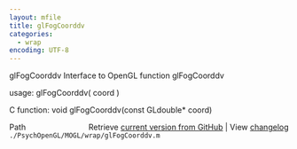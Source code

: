 ```yaml
---
layout: mfile
title: glFogCoorddv
categories:
  - wrap
encoding: UTF-8
---
```


glFogCoorddv  Interface to OpenGL function glFogCoorddv

usage:  glFogCoorddv\( coord \)

C function:  void glFogCoorddv\(const GLdouble\* coord\)


<div class="code_header" style="text-align:right;">
  <span style="float:left;">Path&nbsp;&nbsp;</span> <span class="counter">Retrieve <a href=
  "https://raw.github.com/Psychtoolbox-3/Psychtoolbox-3/beta/./PsychOpenGL/MOGL/wrap/glFogCoorddv.m">current version from GitHub</a> | View <a href=
  "https://github.com/Psychtoolbox-3/Psychtoolbox-3/commits/beta/./PsychOpenGL/MOGL/wrap/glFogCoorddv.m">changelog</a></span>
</div>
<div class="code">
  <code>./PsychOpenGL/MOGL/wrap/glFogCoorddv.m</code>
</div>
